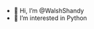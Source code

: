 - 👋 Hi, I’m @WalshShandy
- 👀 I’m interested in Python

<!---
WalshShandy/WalshShandy is a ✨ special ✨ repository because its `README.md` (this file) appears on your GitHub profile.
You can click the Preview link to take a look at your changes.
--->
